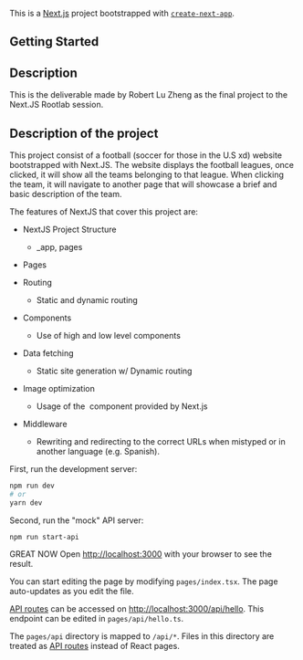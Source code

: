 This is a [Next.js](https://nextjs.org/) project bootstrapped with [`create-next-app`](https://github.com/vercel/next.js/tree/canary/packages/create-next-app).

## Getting Started

## Description
This is the deliverable made by Robert Lu Zheng as the final project to the Next.JS Rootlab session. 

## Description of the project
This project consist of a football (soccer for those in the U.S xd) website bootstrapped with Next.JS. 
The website displays the football leagues, once clicked, it will show all the teams belonging to that league. 
When clicking the team, it will navigate to another page that will showcase a brief and basic description of the team. 


The features of NextJS that cover this project are: 
- NextJS Project Structure
    - _app, pages
- Pages

- Routing
    - Static and dynamic routing
    
- Components
    - Use of high and low level components
    
- Data fetching
    - Static site generation w/ Dynamic routing
    
- Image optimization
    - Usage of the <Image> component provided by Next.js

- Middleware
    - Rewriting and redirecting to the correct URLs when mistyped or in another language (e.g. Spanish). 


First, run the development server:

```bash
npm run dev
# or
yarn dev
```
    
Second, run the "mock" API server: 
    
```
npm run start-api
```
   

GREAT NOW Open [http://localhost:3000](http://localhost:3000) with your browser to see the result.
    

You can start editing the page by modifying `pages/index.tsx`. The page auto-updates as you edit the file.

[API routes](https://nextjs.org/docs/api-routes/introduction) can be accessed on [http://localhost:3000/api/hello](http://localhost:3000/api/hello). This endpoint can be edited in `pages/api/hello.ts`.

The `pages/api` directory is mapped to `/api/*`. Files in this directory are treated as [API routes](https://nextjs.org/docs/api-routes/introduction) instead of React pages.


